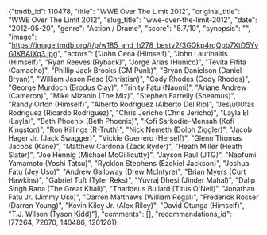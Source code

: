 {"tmdb_id": 110478, "title": "WWE Over The Limit 2012", "original_title": "WWE Over The Limit 2012", "slug_title": "wwe-over-the-limit-2012", "date": "2012-05-20", "genre": "Action / Drame", "score": "5.7/10", "synopsis": "", "image": "https://image.tmdb.org/t/p/w185_and_h278_bestv2/3GQkp4rqQpb7XtD5YvG1KBAIXq3.jpg", "actors": ["John Cena (Himself)", "John Laurinaitis (Himself)", "Ryan Reeves (Ryback)", "Jorge Arias (Hunico)", "Tevita Fifita (Camacho)", "Phillip Jack Brooks (CM Punk)", "Bryan Danielson (Daniel Bryan)", "William Jason Reso (Christian)", "Cody Rhodes (Cody Rhodes)", "George Murdoch (Brodus Clay)", "Trinity Fatu (Naomi)", "Ariane Andrew (Cameron)", "Mike Mizanin (The Miz)", "Stephen Farrelly (Sheamus)", "Randy Orton (Himself)", "Alberto Rodriguez (Alberto Del Rio)", "Jes\u00fas Rodriguez (Ricardo Rodriguez)", "Chris Jericho (Chris Jericho)", "Layla El (Layla)", "Beth Phoenix (Beth Phoenix)", "Kofi Sarkodie-Mensah (Kofi Kingston)", "Ron Killings (R-Truth)", "Nick Nemeth (Dolph Ziggler)", "Jacob Hager Jr. (Jack Swagger)", "Vickie Guerrero (Herself)", "Glenn Thomas Jacobs (Kane)", "Matthew Cardona (Zack Ryder)", "Heath Miller (Heath Slater)", "Joe Hennig (Michael McGillicutty)", "Jayson Paul (JTG)", "Naofumi Yamamoto (Yoshi Tatsu)", "Rycklon Stephens (Ezekiel Jackson)", "Joshua Fatu (Jey Uso)", "Andrew Galloway (Drew McIntyre)", "Brian Myers (Curt Hawkins)", "Gabriel Tuft (Tyler Reks)", "Yuvraj Dhesi (Jinder Mahal)", "Dalip Singh Rana (The Great Khali)", "Thaddeus Bullard (Titus O'Neil)", "Jonathan Fatu Jr. (Jimmy Uso)", "Darren Matthews (William Regal)", "Frederick Rosser (Darren Young)", "Kevin Kiley Jr. (Alex Riley)", "David Otunga (Himself)", "T.J. Wilson (Tyson Kidd)"], "comments": [], "recommandations_id": [77264, 72670, 140486, 120120]}